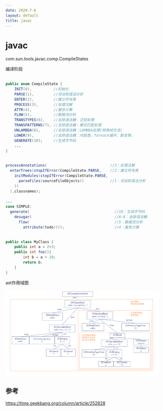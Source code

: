 ```yaml
---
date: 2020-7-6
layout: default
title: javac
---
```


# javac

com.sun.tools.javac.comp.CompileStates

编译阶段

```java

public enum CompileState {
    INIT(0),          //初始化
    PARSE(1),         //词法和语法分析 
    ENTER(2),         //建立符号表
    PROCESS(3),       //处理注解
    ATTR(4),          //属性计算
    FLOW(5),          //数据流分析
    TRANSTYPES(6),    //去除语法糖：泛型处理
    TRANSPATTERNS(7), //去除语法糖：模式匹配处理
    UNLAMBDA(8),      //去除语法糖：LAMBDA处理(转换成方法)
    LOWER(9),         //去除语法糖：内部类、foreach循环、断言等。
    GENERATE(10);     //生成字节码
    ...
}
```

```java

processAnnotations(                             //3：处理注解
  enterTrees(stopIfError(CompileState.PARSE,    //2：建立符号表
    initModules(stopIfError(CompileState.PARSE, 
      parseFiles(sourceFileObjects))            //1：词法和语法分析
    ))
  ),classnames);

...
case SIMPLE:
  generate(                                       //10：生成字节码
    desugar(                                      //6~9：去除语法糖 
      flow(                                       //5：数据流分析
        attribute(todo))));                       //4：属性计算  
```



```java

public class MyClass {
    public int a = 2+3;
    public int foo(){
        int b = a + 10;
        return b;
    }
}
```

ast作用域图

![image-20200706080835227](https://github.com/garydai/garydai.github.com/raw/master/_posts/pic/image-20200706080835227.png)

## 参考

https://time.geekbang.org/column/article/252828